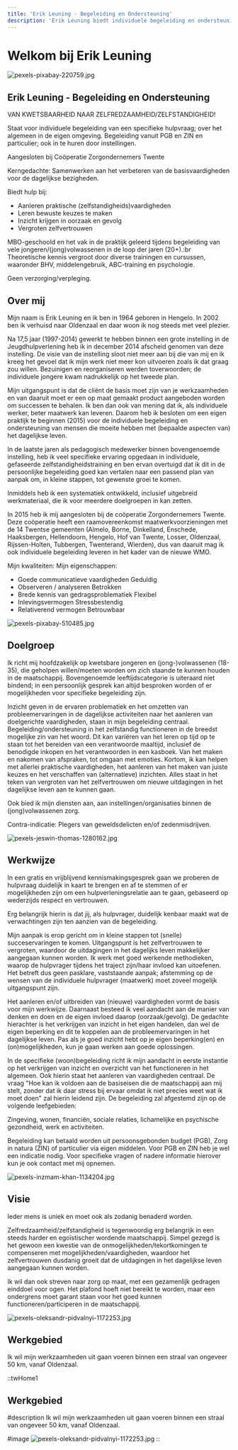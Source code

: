 ```yaml
---
title: 'Erik Leuning - Begeleiding en Ondersteuning'
description: 'Erik Leuning biedt individuele begeleiding en ondersteuning aan kwetsbare jongeren en jongvolwassenen in Oldenzaal en omgeving. Focus op zelfredzaamheid en dagelijkse vaardigheden.'
---
```


# Welkom bij Erik Leuning
![pexels-pixabay-220759.jpg](/pexels-pixabay-220759.jpg)

## Erik Leuning - Begeleiding en Ondersteuning

VAN KWETSBAARHEID NAAR ZELFREDZAAMHEID/ZELFSTANDIGHEID!

Staat voor individuele begeleiding van een specifieke hulpvraag; over het algemeen in de eigen omgeving.
Begeleiding vanuit PGB en ZIN en particulier; ook in te huren door instellingen.

Aangesloten bij Coöperatie Zorgondernemers Twente

Kerngedachte: Samenwerken aan het verbeteren van de basisvaardigheden voor de dagelijkse bezigheden.

Biedt hulp bij:

- Aanleren praktische (zelfstandigheids)vaardigheden
- Leren bewuste keuzes te maken
- Inzicht krijgen in oorzaak en gevolg
- Vergroten zelfvertrouwen

MBO-geschoold en het vak in de praktijk geleerd tijdens begeleiding van vele jongeren/(jong)volwassenen in de loop der jaren (20+).\:br
Theoretische kennis vergroot door diverse trainingen en cursussen, waaronder BHV, middelengebruik, ABC-training en psychologie.

Geen verzorging/verpleging.

## Over mij

Mijn naam is Erik Leuning en ik ben in 1964 geboren in Hengelo. In 2002 ben ik verhuisd naar Oldenzaal en daar woon ik nog steeds met veel plezier.

Na 17,5 jaar (1997-2014) gewerkt te hebben binnen een grote instelling in de Jeugdhulpverlening heb ik in december 2014 afscheid genomen van deze instelling. De visie van de instelling sloot niet meer aan bij die van mij en ik kreeg het gevoel dat ik mijn werk niet meer kon uitvoeren zoals ik dat graag zou willen. Bezuinigen en reorganiseren werden toverwoorden; de individuele jongere kwam nadrukkelijk op het tweede plan.

Mijn uitgangspunt is dat de cliënt de basis moet zijn van je werkzaamheden en van daaruit moet er een op maat gemaakt product aangeboden worden om successen te behalen. Ik ben dan ook van mening dat ik, als individuele werker, beter maatwerk kan leveren. Daarom heb ik besloten om een eigen praktijk te beginnen (2015) voor de individuele begeleiding en ondersteuning van mensen die moeite hebben met (bepaalde aspecten van) het dagelijkse leven.

In de laatste jaren als pedagogisch medewerker binnen bovengenoemde instelling, heb ik veel specifieke ervaring opgedaan in individuele, gefaseerde zelfstandigheidstraining en ben ervan overtuigd dat ik dit in de persoonlijke begeleiding goed kan vertalen naar een passend plan van aanpak om, in kleine stappen, tot gewenste groei te komen.

Inmiddels heb ik een systematiek ontwikkeld, inclusief uitgebreid werkmateriaal, die ik voor meerdere doelgroepen in kan zetten.

In 2015 heb ik mij aangesloten bij de coöperatie Zorgondernemers Twente. Deze coöperatie heeft een raamovereenkomst maatwerkvoorzieningen met de 14 Twentse gemeenten (Almelo, Borne, Dinkelland, Enschede, Haaksbergen, Hellendoorn, Hengelo, Hof van Twente, Losser, Oldenzaal, Rijssen-Holten, Tubbergen, Twenterand, Wierden), dus van daaruit mag ik ook individuele begeleiding leveren in het kader van de nieuwe WMO.

Mijn kwaliteiten: Mijn eigenschappen:

- Goede communicatieve vaardigheden Geduldig
- Observeren / analyseren Betrokken
- Brede kennis van gedragsproblematiek Flexibel
- Inlevingsvermogen Stressbestendig
- Relativerend vermogen Betrouwbaar

![pexels-pixabay-510485.jpg](/pexels-pixabay-510485.jpg)

## Doelgroep

Ik richt mij hoofdzakelijk op kwetsbare jongeren en (jong-)volwassenen (18-35), die geholpen willen/moeten worden om zich staande te kunnen houden in de maatschappij. Bovengenoemde leeftijdscategorie is uiteraard niet bindend; in een persoonlijk gesprek kan altijd besproken worden of er mogelijkheden voor specifieke begeleiding zijn.

Inzicht geven in de ervaren problematiek en het omzetten van probleemervaringen in de dagelijkse activiteiten naar het aanleren van doelgerichte vaardigheden, staan in mijn begeleiding centraal. Begeleiding/ondersteuning in het zelfstandig functioneren in de breedst mogelijke zin van het woord. Dit kan variëren van het leren op tijd op te staan tot het bereiden van een verantwoorde maaltijd, inclusief de benodigde inkopen en het verantwoorden in een kasboek. Van het maken en nakomen van afspraken, tot omgaan met emoties. Kortom, ik kan helpen met allerlei praktische vaardigheden, het aanleren van het maken van juiste keuzes en het verschaffen van (alternatieve) inzichten. Alles staat in het teken van vergroten van het zelfvertrouwen om nieuwe uitdagingen in het dagelijkse leven aan te kunnen gaan.

Ook bied ik mijn diensten aan, aan instellingen/organisaties binnen de (jong)volwassenen zorg.

Contra-indicatie: Plegers van geweldsdelicten en/of zedenmisdrijven.

![pexels-jeswin-thomas-1280162.jpg](/pexels-jeswin-thomas-1280162.jpg)

## Werkwijze

In een gratis en vrijblijvend kennismakingsgesprek gaan we proberen de hulpvraag duidelijk in kaart te brengen en af te stemmen of er mogelijkheden zijn om een hulpverleningsrelatie aan te gaan, gebaseerd op wederzijds respect en vertrouwen.

Erg belangrijk hierin is dat jij, als hulpvrager, duidelijk kenbaar maakt wat de verwachtingen zijn ten aanzien van de begeleiding.

Mijn aanpak is erop gericht om in kleine stappen tot (snelle) succeservaringen te komen. Uitgangspunt is het zelfvertrouwen te vergroten, waardoor de uitdagingen in het dagelijks leven makkelijker aangegaan kunnen worden. Ik werk met goed werkende methodieken, waarop de hulpvrager tijdens het traject zijn/haar invloed kan uitoefenen. Het betreft dus geen pasklare, vaststaande aanpak; afstemming op de wensen van de individuele hulpvrager (maatwerk) moet zoveel mogelijk uitgangspunt zijn.

Het aanleren en/of uitbreiden van (nieuwe) vaardigheden vormt de basis voor mijn werkwijze. Daarnaast besteed ik veel aandacht aan de manier van denken en doen en de eigen invloed daarop (oorzaak/gevolg). De gedachte hierachter is het verkrijgen van inzicht in het eigen handelen, dan wel de eigen beperking en dit te koppelen aan de probleemervaringen in het dagelijkse leven. Pas als je goed inzicht hebt op je eigen beperking(en) en (on)mogelijkheden, kun je gaan werken aan goede oplossingen.

In de specifieke (woon)begeleiding richt ik mijn aandacht in eerste instantie op het verkrijgen van inzicht en overzicht van het functioneren in het algemeen. Ook hierin staat het aanleren van vaardigheden centraal. De vraag "Hoe kan ik voldoen aan de basiseisen die de maatschappij aan mij stelt, zonder dat ik daar stress bij ervaar omdat ik niet precies weet wat ik moet doen" zal hierin leidend zijn. De begeleiding zal afgestemd zijn op de volgende leefgebieden:

Zingeving, wonen, financiën, sociale relaties, lichamelijke en psychische gezondheid, werk en activiteiten.

Begeleiding kan betaald worden uit persoonsgebonden budget (PGB), Zorg in natura (ZIN) of particulier via eigen middelen. Voor PGB en ZIN heb je wel een indicatie nodig. Voor specifieke vragen of nadere informatie hierover kun je ook contact met mij opnemen.

![pexels-inzmam-khan-1134204.jpg](/pexels-inzmam-khan-1134204.jpg)

## Visie

Ieder mens is uniek en moet ook als zodanig benaderd worden.

Zelfredzaamheid/zelfstandigheid is tegenwoordig erg belangrijk in een steeds harder en egoïstischer wordende maatschappij. Simpel gezegd is het gewoon een kwestie van de onmogelijkheden/tekortkomingen te compenseren met mogelijkheden/vaardigheden, waardoor het zelfvertrouwen dusdanig groeit dat de uitdagingen in het dagelijkse leven aangegaan kunnen worden.

Ik wil dan ook streven naar zorg op maat, met een gezamenlijk gedragen einddoel voor ogen. Het plafond hoeft niet bereikt te worden, maar een ondergrens moet garant staan voor het goed kunnen functioneren/participeren in de maatschappij.

![pexels-oleksandr-pidvalnyi-1172253.jpg](/pexels-oleksandr-pidvalnyi-1172253.jpg)

## Werkgebied

Ik wil mijn werkzaamheden uit gaan voeren binnen een straal van ongeveer 50 km, vanaf Oldenzaal.

::twHome1
## Werkgebied

#description
Ik wil mijn werkzaamheden uit gaan voeren binnen een straal van ongeveer 50 km, vanaf Oldenzaal.

#image
![pexels-oleksandr-pidvalnyi-1172253.jpg](/pexels-oleksandr-pidvalnyi-1172253.jpg)
::